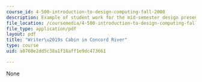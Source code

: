 ```yaml
---
course_id: 4-500-introduction-to-design-computing-fall-2008
description: Example of student work for the mid-semester design presentation.
file_location: /coursemedia/4-500-introduction-to-design-computing-fall-2008/a0760e2dd5c38a1f18aff1e9dc473661_assn4b_7.pdf
file_type: application/pdf
layout: pdf
title: "Writer\u2019s Cabin in Concord River"
type: course
uid: a0760e2dd5c38a1f18aff1e9dc473661

---
```

None